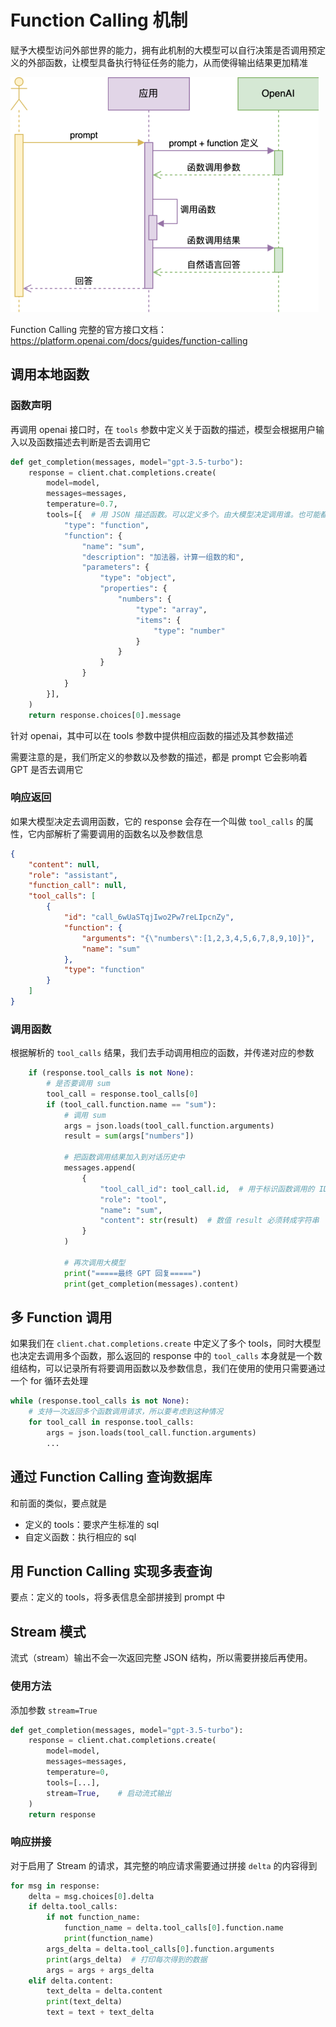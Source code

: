 # Function Calling 机制

赋予大模型访问外部世界的能力，拥有此机制的大模型可以自行决策是否调用预定义的外部函数，让模型具备执行特征任务的能力，从而使得输出结果更加精准

<img src="img/image-20240627111108604.png" alt="image-20240627111108604" style="zoom:50%;" />

Function Calling 完整的官方接口文档：https://platform.openai.com/docs/guides/function-calling

## 调用本地函数

### 函数声明

再调用 openai 接口时，在 `tools` 参数中定义关于函数的描述，模型会根据用户输入以及函数描述去判断是否去调用它

```python
def get_completion(messages, model="gpt-3.5-turbo"):
    response = client.chat.completions.create(
        model=model,
        messages=messages,
        temperature=0.7,
        tools=[{  # 用 JSON 描述函数。可以定义多个。由大模型决定调用谁。也可能都不调用
            "type": "function",
            "function": {
                "name": "sum",
                "description": "加法器，计算一组数的和",
                "parameters": {
                    "type": "object",
                    "properties": {
                        "numbers": {
                            "type": "array",
                            "items": {
                                "type": "number"
                            }
                        }
                    }
                }
            }
        }],
    )
    return response.choices[0].message
```

针对 openai，其中可以在 tools 参数中提供相应函数的描述及其参数描述

需要注意的是，我们所定义的参数以及参数的描述，都是 prompt 它会影响着 GPT 是否去调用它

### 响应返回

如果大模型决定去调用函数，它的 response 会存在一个叫做 `tool_calls` 的属性，它内部解析了需要调用的函数名以及参数信息

```json
{
    "content": null,
    "role": "assistant",
    "function_call": null,
    "tool_calls": [
        {
            "id": "call_6wUaSTqjIwo2Pw7reLIpcnZy",
            "function": {
                "arguments": "{\"numbers\":[1,2,3,4,5,6,7,8,9,10]}",
                "name": "sum"
            },
            "type": "function"
        }
    ]
}
```

### 调用函数

根据解析的 `tool_calls` 结果，我们去手动调用相应的函数，并传递对应的参数

```python
	if (response.tool_calls is not None):
        # 是否要调用 sum
        tool_call = response.tool_calls[0]
        if (tool_call.function.name == "sum"):
            # 调用 sum
            args = json.loads(tool_call.function.arguments)
            result = sum(args["numbers"])

            # 把函数调用结果加入到对话历史中
            messages.append(
                {
                    "tool_call_id": tool_call.id,  # 用于标识函数调用的 ID
                    "role": "tool",
                    "name": "sum",
                    "content": str(result)  # 数值 result 必须转成字符串
                }
            )

            # 再次调用大模型
            print("=====最终 GPT 回复=====")
            print(get_completion(messages).content)
```



## 多 Function 调用

如果我们在 `client.chat.completions.create` 中定义了多个 tools，同时大模型也决定去调用多个函数，那么返回的 response 中的 `tool_calls` 本身就是一个数组结构，可以记录所有将要调用函数以及参数信息，我们在使用的使用只需要通过一个 for 循环去处理

```python
while (response.tool_calls is not None):
    # 支持一次返回多个函数调用请求，所以要考虑到这种情况
    for tool_call in response.tool_calls:
        args = json.loads(tool_call.function.arguments)
        ...
```

## 通过 Function Calling 查询数据库

和前面的类似，要点就是

+ 定义的 tools：要求产生标准的 sql
+ 自定义函数：执行相应的 sql

## 用 Function Calling 实现多表查询

要点：定义的 tools，将多表信息全部拼接到 prompt 中

## Stream 模式

流式（stream）输出不会一次返回完整 JSON 结构，所以需要拼接后再使用。

### 使用方法

添加参数 `stream=True`

```python
def get_completion(messages, model="gpt-3.5-turbo"):
    response = client.chat.completions.create(
        model=model,
        messages=messages,
        temperature=0,
        tools=[...],
        stream=True,    # 启动流式输出
    )
    return response
```

### 响应拼接

对于启用了 Stream 的请求，其完整的响应请求需要通过拼接 `delta` 的内容得到

```python
for msg in response:
    delta = msg.choices[0].delta
    if delta.tool_calls:
        if not function_name:
            function_name = delta.tool_calls[0].function.name
            print(function_name)
        args_delta = delta.tool_calls[0].function.arguments
        print(args_delta)  # 打印每次得到的数据
        args = args + args_delta
    elif delta.content:
        text_delta = delta.content
        print(text_delta)
        text = text + text_delta
```

